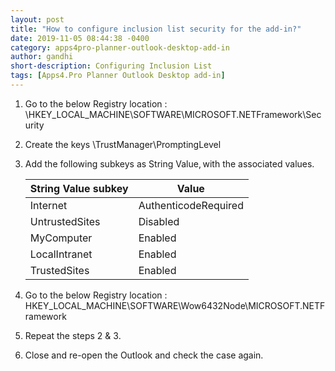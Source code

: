 ```yaml
---
layout: post
title: "How to configure inclusion list security for the add-in?"
date: 2019-11-05 08:44:38 -0400
category: apps4pro-planner-outlook-desktop-add-in
author: gandhi
short-description: Configuring Inclusion List
tags: [Apps4.Pro Planner Outlook Desktop add-in]
---
```

1. Go to the below Registry location : \HKEY_LOCAL_MACHINE\SOFTWARE\MICROSOFT\.NETFramework\Security 

2. Create the keys \TrustManager\PromptingLevel 

3. Add the following subkeys as String Value, with the associated values. 

    | String Value subkey | Value                |
    | ------------------  | --------             |
    | Internet            | AuthenticodeRequired |
    | UntrustedSites      | Disabled             |
    | MyComputer          | Enabled              |
    | LocalIntranet       | Enabled              |
    | TrustedSites        | Enabled              |

4. Go to the below Registry location : HKEY_LOCAL_MACHINE\SOFTWARE\Wow6432Node\MICROSOFT\.NETFramework 

5. Repeat the steps 2 & 3. 

6. Close and re-open the Outlook and check the case again. 
